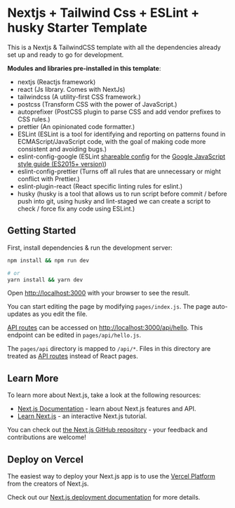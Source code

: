 # Nextjs + Tailwind Css + ESLint + husky Starter Template

This is a Nextjs & TailwindCSS template with all the dependencies already set up and ready to go for development.

**Modules and libraries pre-installed in this template**:
- nextjs (Reactjs framework)
- react (Js library. Comes with NextJs)
- tailwindcss (A utility-first CSS framework.)
- postcss (Transform CSS with the power of JavaScript.)
- autoprefixer (PostCSS plugin to parse CSS and add vendor prefixes to CSS rules.)
- prettier (An opinionated code formatter.)
- ESLint (ESLint is a tool for identifying and reporting on patterns found in ECMAScript/JavaScript code, with the goal of making code more consistent and avoiding bugs.)
- eslint-config-google (ESLint [shareable config](http://eslint.org/docs/developer-guide/shareable-configs.html) for the [Google JavaScript style guide (ES2015+ version)](https://google.github.io/styleguide/jsguide.html))
- eslint-config-prettier (Turns off all rules that are unnecessary or might conflict with Prettier.)
- eslint-plugin-react (React specific linting rules for eslint.)
- husky (husky is a tool that allows us to run script before commit / before push into git, using husky and lint-staged we can create a script to check / force fix any code using ESLint.)

## Getting Started

First, install dependencies & run the development server:

```bash
npm install && npm run dev

# or
yarn install && yarn dev
```

Open [http://localhost:3000](http://localhost:3000) with your browser to see the result.

You can start editing the page by modifying `pages/index.js`. The page auto-updates as you edit the file.

[API routes](https://nextjs.org/docs/api-routes/introduction) can be accessed on [http://localhost:3000/api/hello](http://localhost:3000/api/hello). This endpoint can be edited in `pages/api/hello.js`.

The `pages/api` directory is mapped to `/api/*`. Files in this directory are treated as [API routes](https://nextjs.org/docs/api-routes/introduction) instead of React pages.

## Learn More

To learn more about Next.js, take a look at the following resources:

- [Next.js Documentation](https://nextjs.org/docs) - learn about Next.js features and API.
- [Learn Next.js](https://nextjs.org/learn) - an interactive Next.js tutorial.

You can check out [the Next.js GitHub repository](https://github.com/vercel/next.js/) - your feedback and contributions are welcome!

## Deploy on Vercel

The easiest way to deploy your Next.js app is to use the [Vercel Platform](https://vercel.com/new?utm_medium=default-template&filter=next.js&utm_source=create-next-app&utm_campaign=create-next-app-readme) from the creators of Next.js.

Check out our [Next.js deployment documentation](https://nextjs.org/docs/deployment) for more details.
